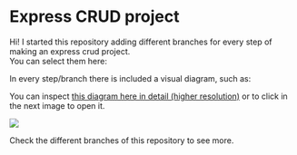 <h1>Express CRUD project</h1>
Hi!
I started this repository adding different branches for every step of making an express crud project.<br>
You can select them here:<br>
<img href="https://raw.githubusercontent.com/javideas/express-crud/main/GuidBranches.jpg"><br>

In every step/branch there is included a visual diagram, such as: <br>

You can inspect <a href="https://docs.google.com/drawings/d/1b9lUdwNBt1LtKEkkRXBl2uXsCa7YH4kK1ktSBiGpCt0/edit?usp=sharing">this diagram here in detail (higher resolution)</a> or to click in the next image to open it.

<img src="https://docs.google.com/drawings/d/e/2PACX-1vTopsoLbtrRQpLXw-Pnw9Q_sWQF-YK2DgpTCkyyYtHcPL1JT9VZd7D5YWQz8v0caxUsyqqQxAJQh_4w/pub?w=5700&amp;h=2580">

Check the different branches of this repository to see more.
